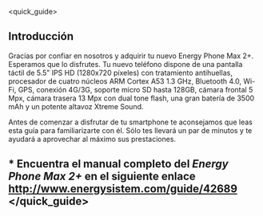 <quick_guide>

## Introducción
Gracias por confiar en nosotros y adquirir tu nuevo Energy Phone Max 2+. Esperamos que lo disfrutes.
Tu nuevo teléfono dispone de una pantalla táctil de 5.5” IPS HD (1280x720 píxeles) con tratamiento antihuellas, procesador de cuatro núcleos ARM Cortex A53 1.3 GHz, Bluetooth 4.0, Wi-Fi, GPS, conexión 4G/3G, soporte micro SD hasta 128GB, cámara frontal 5 Mpx, cámara trasera 13 Mpx con dual tone flash, una gran batería de 3500 mAh y un potente altavoz Xtreme Sound.

Antes de comenzar a disfrutar de tu smartphone te aconsejamos que leas esta guía para familiarizarte con él. Sólo tes llevará un par de minutos y te ayudará a aprovechar al máximo sus prestaciones.

## <unique> * Encuentra el manual completo del *Energy Phone Max 2+* en el siguiente enlace  http://www.energysistem.com/guide/42689 </unique> </quick_guide>
